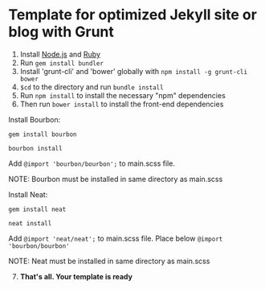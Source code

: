 Template for optimized Jekyll site or blog with Grunt
=============

1.  Install [Node.js](www.nodejs.org) and [Ruby](https://www.ruby-lang.org/)
2.  Run `gem install bundler`
3.  Install 'grunt-cli' and 'bower' globally with `npm install -g grunt-cli bower`
4.  `$cd` to the directory and run `bundle install`
5.  Run `npm install` to install the necessary "npm" dependencies
6.  Then run `bower install` to install the front-end dependencies

Install Bourbon:

`gem install bourbon`

`bourbon install`

Add `@import 'bourbon/bourbon';` to main.scss file.

NOTE: Bourbon must be installed in same directory as main.scss

Install Neat:

`gem install neat`

`neat install`

Add `@import 'neat/neat';` to main.scss file. Place below `@import 'bourbon/bourbon'`

NOTE: Neat must be installed in same directory as main.scss


7.  **That's all. Your template is ready**
